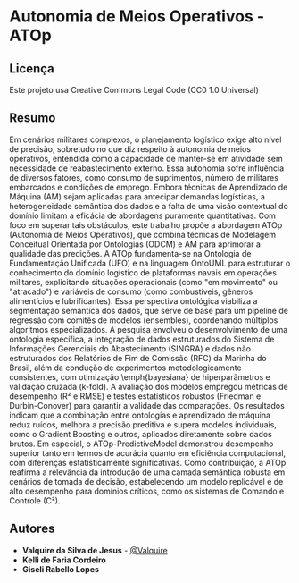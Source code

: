 # Autonomia de Meios Operativos - ATOp

## Licença
Este projeto usa Creative Commons Legal Code (CC0 1.0 Universal)

## Resumo
Em cenários militares complexos, o planejamento logístico exige alto nível de precisão, sobretudo no que diz respeito à autonomia de meios operativos, entendida como a capacidade de manter-se em atividade sem necessidade de reabastecimento externo. Essa autonomia sofre influência de diversos fatores, como consumo de suprimentos, número de militares embarcados e condições de emprego. Embora técnicas de Aprendizado de Máquina (AM) sejam aplicadas para antecipar demandas logísticas, a heterogeneidade semântica dos dados e a falta de uma visão contextual do domínio limitam a eficácia de abordagens puramente quantitativas. Com foco em superar tais obstáculos, este trabalho propõe a abordagem ATOp (Autonomia de Meios Operativos), que combina técnicas de Modelagem Conceitual Orientada por Ontologias (ODCM) e AM para aprimorar a qualidade das predições. A ATOp fundamenta-se na Ontologia de Fundamentação Unificada (UFO) e na linguagem OntoUML para estruturar o conhecimento do domínio logístico de plataformas navais em operações militares, explicitando situações operacionais (como "em movimento" ou "atracado") e variáveis de consumo (como combustíveis, gêneros alimentícios e lubrificantes). Essa perspectiva ontológica viabiliza a segmentação semântica dos dados, que serve de base para um pipeline de regressão com comitês de modelos (ensembles), coordenando múltiplos algoritmos especializados. A pesquisa envolveu o desenvolvimento de uma ontologia específica, a integração de dados estruturados do Sistema de Informações Gerenciais do Abastecimento (SINGRA) e dados não estruturados dos Relatórios de Fim de Comissão (RFC) da Marinha do Brasil, além da condução de experimentos metodologicamente consistentes, com otimização \emph{bayesiana} de hiperparâmetros e validação cruzada (k-fold). A avaliação dos modelos empregou métricas de desempenho (R² e RMSE) e testes estatísticos robustos (Friedman e Durbin-Conover) para garantir a validade das comparações. Os resultados indicam que a combinação entre ontologias e aprendizado de máquina reduz ruídos, melhora a precisão preditiva e supera modelos individuais, como o Gradient Boosting e outros, aplicados diretamente sobre dados brutos. Em especial, o ATOp-PredictiveModel demonstrou desempenho superior tanto em termos de acurácia quanto em eficiência computacional, com diferenças estatisticamente significativas. Como contribuição, a ATOp reafirma a relevância da introdução de uma camada semântica robusta em cenários de tomada de decisão, estabelecendo um modelo replicável e de alto desempenho para domínios críticos, como os sistemas de Comando e Controle (C²).

## Autores
- **Valquire da Silva de Jesus** - [@Valquire](https://github.com/Valquire)
- **Kelli de Faria Cordeiro**
- **Giseli Rabello Lopes**
